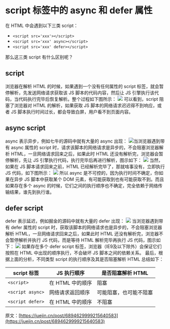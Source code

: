 # script 标签中的 async 和 defer 属性
在 HTML 中会遇到以下三类 script：

- `<script src='xxx'></script>`
- `<script src='xxx' async></script>`
- `<script src='xxx' defer></script>`

那么这三类 script 有什么区别呢？
## script
浏览器在解析 HTML 的时候，如果遇到一个没有任何属性的 script 标签，就会暂停解析，先发送网络请求获取该 JS 脚本的代码内容，然后让 JS 引擎执行该代码，当代码执行完毕后恢复解析。整个过程如下图所示：
![](https://cdn.nlark.com/yuque/0/2021/webp/12821255/1628234078236-8890bd6b-b640-4b4d-b90d-92e1f34bbd37.webp#align=left&display=inline&height=99&margin=%5Bobject%20Object%5D&originHeight=99&originWidth=652&size=0&status=done&style=none&width=652)
可以看到，script 阻塞了浏览器对 HTML 的解析，如果获取 JS 脚本的网络请求迟迟得不到响应，或者 JS 脚本执行时间过长，都会导致白屏，用户看不到页面内容。
## async script
async 表示异步，例如七牛的源码中就有大量的 async 出现：
![](https://cdn.nlark.com/yuque/0/2021/webp/12821255/1628234078229-2e79e914-858c-4715-b1ba-013846997687.webp#align=left&display=inline&height=134&margin=%5Bobject%20Object%5D&originHeight=134&originWidth=652&size=0&status=done&style=none&width=652)当浏览器遇到带有 async 属性的 script 时，请求该脚本的网络请求是异步的，不会阻塞浏览器解析 HTML，一旦网络请求回来之后，如果此时 HTML 还没有解析完，浏览器会暂停解析，先让 JS 引擎执行代码，执行完毕后再进行解析，图示如下：
![](https://cdn.nlark.com/yuque/0/2021/webp/12821255/1628234078243-21d537f5-0e76-4182-8dbe-1d054c95aa16.webp#align=left&display=inline&height=99&margin=%5Bobject%20Object%5D&originHeight=99&originWidth=652&size=0&status=done&style=none&width=652)
当然，如果在 JS 脚本请求回来之前，HTML 已经解析完毕了，那就啥事没有，立即执行 JS 代码，如下图所示：
![](https://cdn.nlark.com/yuque/0/2021/webp/12821255/1628234078373-af12ab27-c731-44b3-bc66-871f16da1a3f.webp#align=left&display=inline&height=99&margin=%5Bobject%20Object%5D&originHeight=99&originWidth=652&size=0&status=done&style=none&width=652)
所以 async 是不可控的，因为执行时间不确定，你如果在异步 JS 脚本中获取某个 DOM 元素，有可能获取到也有可能获取不到。而且如果存在多个 async 的时候，它们之间的执行顺序也不确定，完全依赖于网络传输结果，谁先到执行谁。
## defer script
defer 表示延迟，例如掘金的源码中就有大量的 defer 出现：
![](https://cdn.nlark.com/yuque/0/2021/webp/12821255/1628234078242-0356940b-23d4-45fa-bb87-dd8eaab09473.webp#align=left&display=inline&height=113&margin=%5Bobject%20Object%5D&originHeight=113&originWidth=652&size=0&status=done&style=none&width=652)
当浏览器遇到带有 defer 属性的 script 时，获取该脚本的网络请求也是异步的，不会阻塞浏览器解析 HTML，一旦网络请求回来之后，如果此时 HTML 还没有解析完，浏览器不会暂停解析并执行 JS 代码，而是等待 HTML 解析完毕再执行 JS 代码，图示如下：
![](https://cdn.nlark.com/yuque/0/2021/webp/12821255/1628234078242-29cb9f2a-5144-468d-b06b-491e067068a9.webp#align=left&display=inline&height=99&margin=%5Bobject%20Object%5D&originHeight=99&originWidth=652&size=0&status=done&style=none&width=652)
如果存在多个 defer script 标签，浏览器（IE9及以下除外）会保证它们按照在 HTML 中出现的顺序执行，不会破坏 JS 脚本之间的依赖关系。
最后，根据上面的分析，不同类型 script 的执行顺序及其是否阻塞解析 HTML 总结如下：

| script 标签 | JS 执行顺序 | 是否阻塞解析 HTML |
| --- | --- | --- |
| `<script>` | 在 HTML 中的顺序 | 阻塞 |
| `<script async>` | 网络请求返回顺序 | 可能阻塞，也可能不阻塞 |
| `<script defer>` | 在 HTML 中的顺序 | 不阻塞 |



原文：[https://juejin.cn/post/6894629999215640583](https://juejin.cn/post/6894629999215640583)
